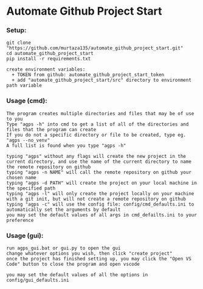 # Automate Github Project Start

### Setup:
    git clone "https://github.com/murtaza135/automate_github_project_start.git"
    cd automate_github_project_start
    pip install -r requirements.txt

    create environment variables:
      + TOKEN from github: automate_github_project_start_token
      + add "automate_github_project_start/src" directory to environment path variable

### Usage (cmd):
    The program creates multiple directories and files that may be of use to you
    Type "agps -h" into cmd to get a list of all of the directories and files that the program can create
    If you do not a specific directory or file to be created, type eg. "agps --no_venv"
    A full list is found when you type "agps -h"
    
    typing "agps" without any flags will create the new project in the current directory, and use the name of the current directory to name the remote repository on github
    typing "agps -n NAME" will call the remote repository on github your chosen name
    typing "agps -d PATH" will create the project on your local machine in the specified path
    typing "agps -l" will only create the project locally on your machine with a git init, but will not create a remote repository on github
    typing "agps -c" will use the config file: config/cmd_defaults.ini to automatically set the arguments by default
    you may set the default values of all args in cmd_defailts.ini to your preference

### Usage (gui):
    run agps_gui.bat or gui.py to open the gui
    change whatever options you wish, then click "create project"
    once the project has finished setting up, you may click the "Open VS Code" button to close the program and open vscode

    you may set the default values of all the options in config/gui_defaults.ini